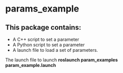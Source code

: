 # params_example

## This package contains:
- A C++ script to set a parameter
- A Python script to set a parameter
- A launch file to load a set of parameters.

The launch file to launch **roslaunch param_examples param_example.launch**
